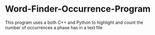 # Word-Finder-Occurrence-Program
This program uses a both C++ and Python to highlight and count the number of occurrences a phase has in a text file
